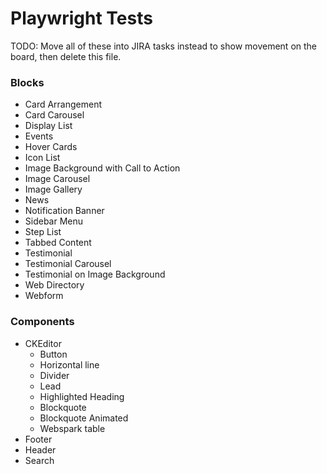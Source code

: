 # Playwright Tests

TODO: Move all of these into JIRA tasks instead to show movement on the board, then delete this file.

### Blocks

- Card Arrangement
- Card Carousel
- Display List
- Events
- Hover Cards
- Icon List
- Image Background with Call to Action
- Image Carousel
- Image Gallery
- News
- Notification Banner
- Sidebar Menu
- Step List
- Tabbed Content
- Testimonial
- Testimonial Carousel
- Testimonial on Image Background
- Web Directory
- Webform

### Components

- CKEditor
  - Button
  - Horizontal line
  - Divider
  - Lead
  - Highlighted Heading
  - Blockquote
  - Blockquote Animated
  - Webspark table
- Footer
- Header
- Search
